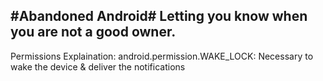 #Abandoned Android#
Letting you know when you are not a good owner.
---







          
Permissions Explaination:
android.permission.WAKE_LOCK: Necessary to wake the device & deliver the notifications